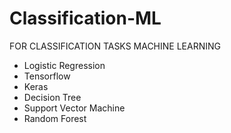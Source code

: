 # Classification-ML

FOR  CLASSIFICATION TASKS
MACHINE LEARNING

- Logistic Regression
- Tensorflow 
- Keras
- Decision Tree
- Support Vector Machine
- Random Forest
